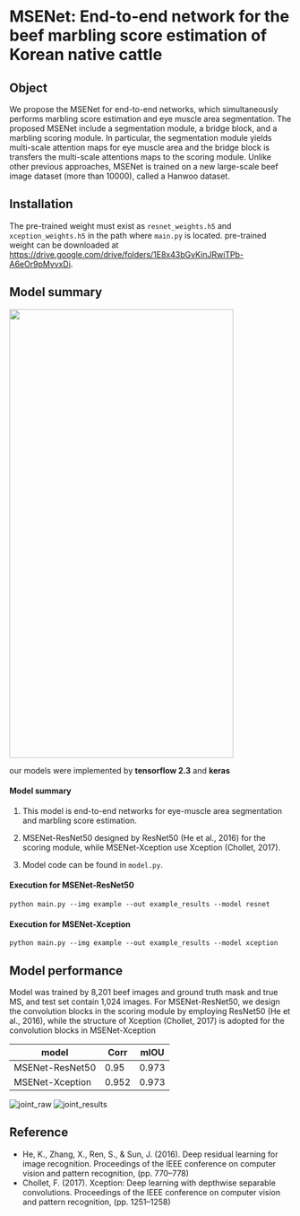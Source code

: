 
# MSENet: End-to-end network for the beef marbling score estimation of Korean native cattle

 
## Object

We propose the MSENet for end-to-end networks, which simultaneously performs marbling score estimation and eye muscle area segmentation. The proposed MSENet include a segmentation module, a bridge block, and a marbling scoring module. In particular, the segmentation module yields multi-scale attention maps for eye muscle area and the bridge block is transfers the multi-scale attentions maps to the scoring module. Unlike other previous approaches, MSENet is trained on a new large-scale beef image dataset (more than 10000), called a Hanwoo dataset.

##  Installation
The pre-trained weight must exist as `resnet_weights.h5` and  `xception_weights.h5` in the path where `main.py` is located. pre-trained weight can be downloaded at https://drive.google.com/drive/folders/1E8x43bGvKinJRwiTPb-A6eOr9pMvvxDi.
## Model summary

<img src="https://user-images.githubusercontent.com/71325306/129844067-98c71703-c483-4c7f-ab37-b95a3902944c.png" width="400" height="800">
  
our models were implemented by **tensorflow 2.3** and **keras**

 #### Model summary

1. This model is end-to-end networks for eye-muscle area segmentation and marbling score estimation.

2. MSENet-ResNet50 designed by ResNet50 (He et al., 2016) for the scoring module, while MSENet-Xception use Xception (Chollet, 2017).

3. Model code can be found in `model.py`.

####   Execution for MSENet-ResNet50
```
python main.py --img example --out example_results --model resnet
```

####   Execution for MSENet-Xception
```
python main.py --img example --out example_results --model xception
```
  

## Model performance

Model was trained by 8,201 beef images and ground truth mask and true MS,
and test set contain 1,024 images. For MSENet-ResNet50, we design the convolution blocks in the scoring module by employing ResNet50 (He et al., 2016), while the structure of Xception (Chollet, 2017) is adopted for the convolution blocks in MSENet-Xception

  

|model|Corr|mIOU|
|-----|--------|----|
|MSENet-ResNet50|0.95|0.973 |
|MSENet-Xception|0.952|0.973 |

![joint_raw](https://user-images.githubusercontent.com/71325306/119126744-5e86e600-ba6e-11eb-8b07-1e6c155fa7e6.png)
![joint_results](https://user-images.githubusercontent.com/71325306/119126717-5464e780-ba6e-11eb-9a01-1dbb60e10e51.png)

## Reference

- He, K., Zhang, X., Ren, S., & Sun, J. (2016). Deep residual learning for image recognition. Proceedings of the IEEE conference on computer vision and pattern recognition, (pp. 770–778)
- Chollet, F. (2017). Xception: Deep learning with depthwise separable convolutions. Proceedings of the IEEE conference on computer vision and pattern recognition, (pp. 1251–1258)

